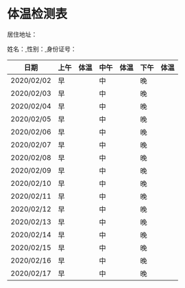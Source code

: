 # 体温检测表

<!--  来京人员自我隔离14天，每天测量体温，14天后办理出入证  -->

居住地址：<u>                                                                                                                 </u>

姓名：<u>                </u>     性别：<u>          </u>    身份证号：<u>                                                       </u>

| 日期       | 上午 | 体温 | 中午 | 体温 | 下午 | 体温 |
| ---------- | ---- | ---- | ---- | ---- | ---- | ---- |
| 2020/02/02 | 早   |      | 中   |      | 晚   |      |
| 2020/02/03 | 早   |      | 中   |      | 晚   |      |
| 2020/02/04 | 早   |      | 中   |      | 晚   |      |
| 2020/02/05 | 早   |      | 中   |      | 晚   |      |
| 2020/02/06 | 早   |      | 中   |      | 晚   |      |
| 2020/02/07 | 早   |      | 中   |      | 晚   |      |
| 2020/02/08 | 早   |      | 中   |      | 晚   |      |
| 2020/02/09 | 早   |      | 中   |      | 晚   |      |
| 2020/02/10 | 早   |      | 中   |      | 晚   |      |
| 2020/02/11 | 早   |      | 中   |      | 晚   |      |
| 2020/02/12 | 早   |      | 中   |      | 晚   |      |
| 2020/02/13 | 早   |      | 中   |      | 晚   |      |
| 2020/02/14 | 早   |      | 中   |      | 晚   |      |
| 2020/02/15 | 早   |      | 中   |      | 晚   |      |
| 2020/02/16 | 早   |      | 中   |      | 晚   |      |
| 2020/02/17 | 早   |      | 中   |      | 晚   |      |
